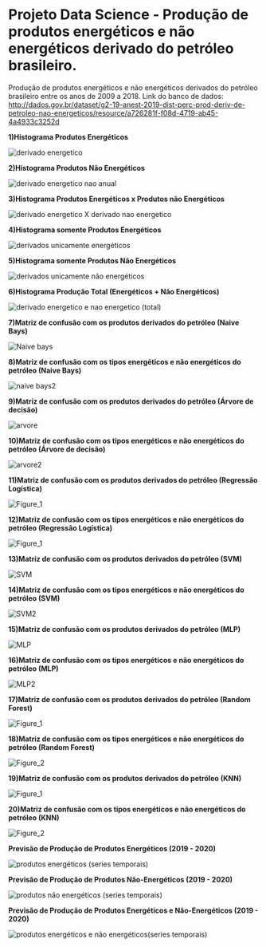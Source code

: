 # Projeto Data Science - Produção de produtos energéticos e não energéticos derivado do petróleo brasileiro.
Produção de produtos energéticos e não energéticos derivados do petróleo brasileiro entre os anos de 2009 a 2018.
Link do banco de dados: http://dados.gov.br/dataset/g2-19-anest-2019-dist-perc-prod-deriv-de-petroleo-nao-energeticos/resource/a726281f-f08d-4719-ab45-4a4933c3252d

**1)Histograma Produtos Energéticos**

![derivado energetico](https://user-images.githubusercontent.com/48027825/64932620-b63f6980-d816-11e9-8041-c49dec5523f3.png)

**2)Histograma Produtos Não Energéticos**

![derivado energetico nao anual](https://user-images.githubusercontent.com/48027825/64932686-1504e300-d817-11e9-969c-cc59a87b9b47.png)

**3)Histograma Produtos Energéticos x Produtos não Energéticos**

![derivado energetico X derivado nao energetico](https://user-images.githubusercontent.com/48027825/64932736-572e2480-d817-11e9-8b61-52d5cbe01d6e.png)

**4)Histograma somente Produtos Energéticos**

![derivados unicamente energéticos](https://user-images.githubusercontent.com/48027825/64932788-c146c980-d817-11e9-838f-6fbedd7752d1.png)

**5)Histograma somente Produtos Não Energéticos**


![derivados unicamente não energéticos](https://user-images.githubusercontent.com/48027825/64932853-2c909b80-d818-11e9-9025-2026480a6c59.png)

**6)Histograma Produção Total (Energéticos + Não Energéticos)**

![derivado energetico e nao energetico (total)](https://user-images.githubusercontent.com/48027825/64932897-682b6580-d818-11e9-8469-20127d20c22d.png)

**7)Matriz de confusão com os produtos derivados do petróleo (Naive Bays)**

![Naive bays](https://user-images.githubusercontent.com/48027825/74610712-7685f200-50d4-11ea-9267-2d1de7b30d05.png)

**8)Matriz de confusão com os tipos energéticos e não energéticos do petróleo (Naive Bays)**

![naive bays2](https://user-images.githubusercontent.com/48027825/65841574-227f9a00-e2fa-11e9-9a67-e2f93a0d4b14.png)

**9)Matriz de confusão com os produtos derivados do petróleo (Árvore de decisão)**

![arvore](https://user-images.githubusercontent.com/48027825/74610906-24de6700-50d6-11ea-9c47-57d977669c33.png)

**10)Matriz de confusão com os tipos energéticos e não energéticos do petróleo (Árvore de decisão)**

![arvore2](https://user-images.githubusercontent.com/48027825/74610908-2576fd80-50d6-11ea-892b-b22863c8053e.png)

**11)Matriz de confusão com os produtos derivados do petróleo (Regressão Logística)**

![Figure_1](https://user-images.githubusercontent.com/48027825/74610436-08d8c680-50d2-11ea-9a79-5a9515b1a070.png)

**12)Matriz de confusão com os tipos energéticos e não energéticos do petróleo (Regressão Logística)**

![Figure_1](https://user-images.githubusercontent.com/48027825/74610118-f9a44980-50ce-11ea-9a44-0bf599cf85e2.png)

**13)Matriz de confusão com os produtos derivados do petróleo (SVM)**

![SVM](https://user-images.githubusercontent.com/48027825/74611009-02008280-50d7-11ea-9357-66215f1a85d4.png)

**14)Matriz de confusão com os tipos energéticos e não energéticos do petróleo (SVM)**

![SVM2](https://user-images.githubusercontent.com/48027825/74611011-02991900-50d7-11ea-835c-3637e52375cc.png)

**15)Matriz de confusão com os produtos derivados do petróleo (MLP)**

![MLP](https://user-images.githubusercontent.com/48027825/74615137-aa750d80-50fc-11ea-83da-2c1bb7c63e9c.png)

**16)Matriz de confusão com os tipos energéticos e não energéticos do petróleo (MLP)**

![MLP2](https://user-images.githubusercontent.com/48027825/74615139-ab0da400-50fc-11ea-89f8-0af301664a83.png)

**17)Matriz de confusão com os produtos derivados do petróleo (Random Forest)**

![Figure_1](https://user-images.githubusercontent.com/48027825/74752501-85dc7b00-524d-11ea-90c4-7014d574e8b6.png)

**18)Matriz de confusão com os tipos energéticos e não energéticos do petróleo (Random Forest)**

![Figure_2](https://user-images.githubusercontent.com/48027825/74752504-870da800-524d-11ea-89e7-936f748c92a7.png)

**19)Matriz de confusão com os produtos derivados do petróleo (KNN)**

![Figure_1](https://user-images.githubusercontent.com/48027825/74757399-b2e05c00-5254-11ea-955a-091c93a57734.png)

**20)Matriz de confusão com os tipos energéticos e não energéticos do petróleo (KNN)**

![Figure_2](https://user-images.githubusercontent.com/48027825/74757403-b4aa1f80-5254-11ea-8314-32b815f2e9b6.png)

**Previsão de Produção de Produtos Energéticos (2019 - 2020)**

![produtos energéticos (series temporais)](https://user-images.githubusercontent.com/48027825/65085519-c2493980-d984-11e9-8b08-14e3d7c2e4f4.png)

**Previsão de Produção de Produtos Não-Energéticos (2019 - 2020)**

![produtos não energéticos (series temporais)](https://user-images.githubusercontent.com/48027825/65085672-4c919d80-d985-11e9-8681-f29c661b518b.png)

**Previsão de Produção de Produtos Energéticos e Não-Energéticos (2019 - 2020)**

![produtos energéticos e não energéticos(series temporais)](https://user-images.githubusercontent.com/48027825/65085707-7d71d280-d985-11e9-9243-56d6eec475b0.png)
